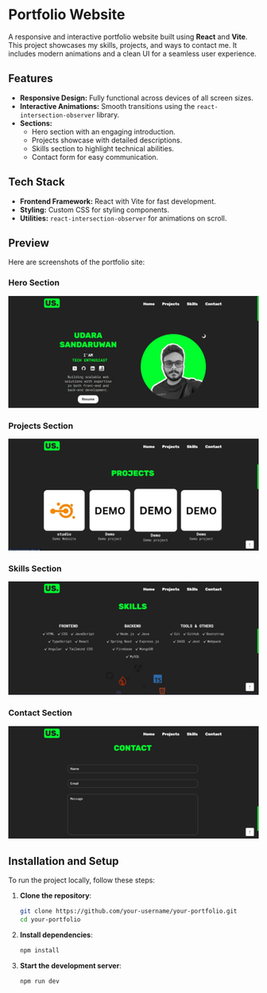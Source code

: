 # Portfolio Website

A responsive and interactive portfolio website built using **React** and **Vite**. This project showcases my skills, projects, and ways to contact me. It includes modern animations and a clean UI for a seamless user experience.

## Features

- **Responsive Design:** Fully functional across devices of all screen sizes.
- **Interactive Animations:** Smooth transitions using the `react-intersection-observer` library.
- **Sections:**
  - Hero section with an engaging introduction.
  - Projects showcase with detailed descriptions.
  - Skills section to highlight technical abilities.
  - Contact form for easy communication.

## Tech Stack

- **Frontend Framework:** React with Vite for fast development.
- **Styling:** Custom CSS for styling components.
- **Utilities:** `react-intersection-observer` for animations on scroll.

## Preview

Here are screenshots of the portfolio site:

### Hero Section
![Hero Section](./src/assets/port1.jpeg)

### Projects Section
![Projects Section](./src/assets/port2.jpeg)

### Skills Section
![Skills Section](./src/assets/port3.jpeg)

### Contact Section
![Contact Section](./src/assets/port4.jpeg)


## Installation and Setup

To run the project locally, follow these steps:

1. **Clone the repository**:
   ```bash
   git clone https://github.com/your-username/your-portfolio.git
   cd your-portfolio

2. **Install dependencies**:
   ```bash
   npm install

3. **Start the development server**:
   ```bash
   npm run dev

